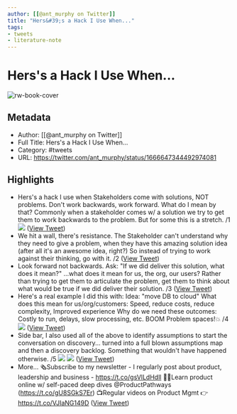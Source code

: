 ```yaml
---
author: [[@ant_murphy on Twitter]]
title: "Hers&#39;s a Hack I Use When..."
tags: 
- tweets
- literature-note
---
```

# Hers's a Hack I Use When...

![rw-book-cover](https://pbs.twimg.com/profile_images/1612246979492601856/DmtJHFI2.jpg)

## Metadata
- Author: [[@ant_murphy on Twitter]]
- Full Title: Hers's a Hack I Use When...
- Category: #tweets
- URL: https://twitter.com/ant_murphy/status/1666647344492974081

## Highlights
- Hers's a hack I use when Stakeholders come with solutions, NOT problems.
  Don't work backwards, work forward.
  What do I mean by that?
  Commonly when a stakeholder comes w/ a solution we try to get them to work backwards to the problem.
  But for some this is a stretch.
  /1 
  ![](https://pbs.twimg.com/media/FyEGi6paMAEjK0b.jpg) ([View Tweet](https://twitter.com/ant_murphy/status/1666647344492974081))
- We hit a wall, there's resistance. The Stakeholder can't understand why they need to give a problem, when they have this amazing solution idea (after all it's an awesome idea, right?)
  So instead of trying to work against their thinking, go with it.
  /2 ([View Tweet](https://twitter.com/ant_murphy/status/1666647347470934017))
- Look forward not backwards.
  Ask: "If we did deliver this solution, what does it mean?"
  ...what does it mean for us, the org, our users?
  Rather than trying to get them to articulate the problem, get them to think about what would be true if we did deliver their solution.
  /3 ([View Tweet](https://twitter.com/ant_murphy/status/1666647349106733056))
- Here's a real example I did this with:
  Idea: "move DB to cloud"
  What does this mean for us/org/customers:
  Speed, reduce costs, reduce complexity, Improved experience
  Why do we need these outcomes:
  Costly to run, delays, slow processing, etc.
  BOOM Problem spaces!💥
  /4 
  ![](https://pbs.twimg.com/media/FyD_mYJaQAELgxd.jpg) ([View Tweet](https://twitter.com/ant_murphy/status/1666647350742511616))
- Side bar, I also used all of the above to identify assumptions to start the conversation on discovery... turned into a full blown assumptions map and then a discovery backlog.
  Something that wouldn't have happened otherwise.
  /5 
  ![](https://pbs.twimg.com/media/FyEGxCFakAEJ0f-.jpg) 
  ![](https://pbs.twimg.com/media/FyEGxCZaYAAxS52.jpg) ([View Tweet](https://twitter.com/ant_murphy/status/1666647353527525376))
- More... 
  🗞️Subscribe to my newsletter - I regularly post about product, leadership and business - https://t.co/gsVlLdHdll
  👩‍🎓Learn product online w/ self-paced deep dives @ProductPathways (https://t.co/gU8SGkS7Er)
  📺Regular videos on Product Mgmt 👉 https://t.co/VJIaNG149D ([View Tweet](https://twitter.com/ant_murphy/status/1666706527309430784))
